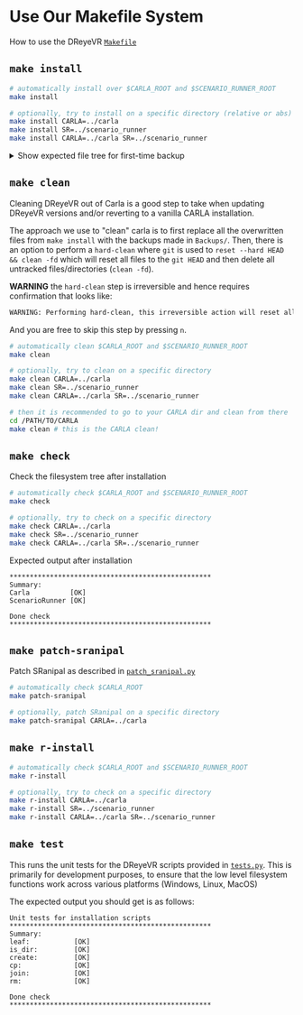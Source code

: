 # Use Our Makefile System

How to use the DReyeVR [`Makefile`](../Makefile)

## `make install`
```bash
# automatically install over $CARLA_ROOT and $SCENARIO_RUNNER_ROOT
make install

# optionally, try to install on a specific directory (relative or abs)
make install CARLA=../carla
make install SR=../scenario_runner
make install CARLA=../carla SR=../scenario_runner
```

<details>

Additionally, a backup of all overwritten files is created in `Backups/` which should look like this:
<summary> Show expected file tree for first-time backup</summary>

```
# this tree holds all the files in CARLA that have been overwritten by the DReyeVR install
Backups
└── PATH
    └── TO
        └── YOUR
            └── carla
                ├── LibCarla
                │   └── source
                │       ├── carla
                │       │   └── sensor
                │       │       └── SensorRegistry.h
                │       └── test
                │           └── common
                │               └── test_streaming.cpp
                ├── PythonAPI
                │   ├── carla
                │   │   └── source
                │   │       └── libcarla
                │   │           └── SensorData.cpp
                │   └── examples
                │       └── start_recording.py
                ├── Unreal
                │   └── CarlaUE4
                │       ├── CarlaUE4.uproject
                │       ├── Config
                │       │   ├── DefaultEngine.ini
                │       │   ├── DefaultGame.ini
                │       │   └── DefaultInput.ini
                │       ├── Content
                │       │   └── Carla
                │       │       ├── Blueprints
                │       │       │   └── Game
                │       │       │       └── CarlaGameMode.uasset
                │       │       ├── Config
                │       │       │   └── Default.Package.json
                │       │       └── Maps
                │       │           ├── Town01.umap
                │       │           ├── Town02.umap
                │       │           ├── Town03.umap
                │       │           ├── Town04.umap
                │       │           ├── Town05.umap
                │       │           ├── Town06.umap
                │       │           ├── Town07.umap
                │       │           └── Town10HD.umap
                │       ├── Plugins
                │       │   └── Carla
                │       │       └── Source
                │       │           └── Carla
                │       │               ├── Actor
                │       │               │   └── ActorRegistry.cpp
                │       │               ├── Game
                │       │               │   └── CarlaEpisode.h
                │       │               ├── Recorder
                │       │               │   ├── CarlaRecorder.cpp
                │       │               │   ├── CarlaRecorder.h
                │       │               │   ├── CarlaRecorderHelpers.cpp
                │       │               │   ├── CarlaRecorderHelpers.h
                │       │               │   ├── CarlaRecorderQuery.cpp
                │       │               │   ├── CarlaRecorderQuery.h
                │       │               │   ├── CarlaReplayer.cpp
                │       │               │   ├── CarlaReplayer.h
                │       │               │   ├── CarlaReplayerHelper.cpp
                │       │               │   └── CarlaReplayerHelper.h
                │       │               ├── Settings
                │       │               │   └── CarlaSettingsDelegate.cpp
                │       │               ├── Traffic
                │       │               │   ├── TrafficLightManager.cpp
                │       │               │   └── YieldSignComponent.cpp
                │       │               ├── Vehicle
                │       │               │   ├── CarlaWheeledVehicle.cpp
                │       │               │   └── CarlaWheeledVehicle.h
                │       │               └── Weather
                │       │                   ├── Weather.cpp
                │       │                   ├── Weather.h
                │       │                   └── WeatherParameters.h
                │       └── Source
                │           └── CarlaUE4
                │               └── CarlaUE4.Build.cs
                └── Util
                    └── BuildTools
                        ├── BuildOSM2ODR.sh
                        ├── BuildPythonAPI.sh
                        └── Setup.sh
```
</details>

## `make clean`

Cleaning DReyeVR out of Carla is a good step to take when updating DReyeVR versions and/or reverting to a vanilla CARLA installation. 

The approach we use to "clean" carla is to first replace all the overwritten files from `make install` with the backups made in `Backups/`. Then, there is an option to perform a `hard-clean` where `git` is used to `reset --hard HEAD && clean -fd` which will reset all files to the `git HEAD` and then delete all untracked files/directories (`clean -fd`). 

**WARNING** the `hard-clean` step is irreversible and hence requires confirmation that looks like:
```bash
WARNING: Performing hard-clean, this irreversible action will reset all tracked CARLA files and remove untracked ones. Are you sure you want to continue? (y/n)
```

And you are free to skip this step by pressing `n`.

```bash
# automatically clean $CARLA_ROOT and $SCENARIO_RUNNER_ROOT
make clean

# optionally, try to clean on a specific directory
make clean CARLA=../carla
make clean SR=../scenario_runner
make clean CARLA=../carla SR=../scenario_runner

# then it is recommended to go to your CARLA dir and clean from there
cd /PATH/TO/CARLA
make clean # this is the CARLA clean!
```

## `make check`
Check the filesystem tree after installation
```bash
# automatically check $CARLA_ROOT and $SCENARIO_RUNNER_ROOT
make check

# optionally, try to check on a specific directory
make check CARLA=../carla
make check SR=../scenario_runner
make check CARLA=../carla SR=../scenario_runner
```

Expected output after installation
```
**************************************************
Summary:
Carla          [OK]
ScenarioRunner [OK]

Done check
**************************************************
```

## `make patch-sranipal`

Patch SRanipal as described in [`patch_sranipal.py`](patch_sranipal.py)

```bash
# automatically check $CARLA_ROOT
make patch-sranipal

# optionally, patch SRanipal on a specific directory
make patch-sranipal CARLA=../carla
```

## `make r-install`

```bash
# automatically check $CARLA_ROOT and $SCENARIO_RUNNER_ROOT
make r-install

# optionally, try to check on a specific directory
make r-install CARLA=../carla
make r-install SR=../scenario_runner
make r-install CARLA=../carla SR=../scenario_runner
```

## `make test`

This runs the unit tests for the DReyeVR scripts provided in [`tests.py`](tests.py). This is primarily for development purposes, to ensure that the low level filesystem functions work across various platforms (Windows, Linux, MacOS)

The expected output you should get is as follows:
```
Unit tests for installation scripts
**************************************************
Summary:
leaf:           [OK]
is_dir:         [OK]
create:         [OK]
cp:             [OK]
join:           [OK]
rm:             [OK]

Done check
**************************************************
```